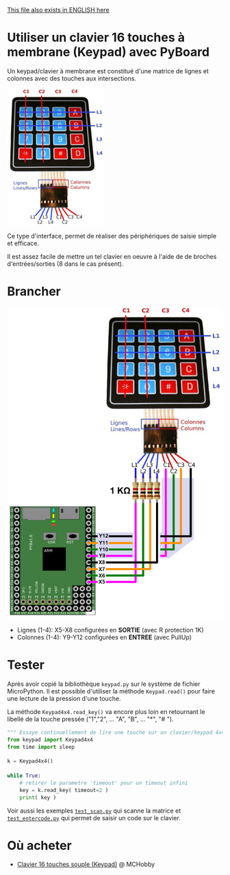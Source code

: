 [This file also exists in ENGLISH here](readme_ENG.md)

# Utiliser un clavier 16 touches à membrane (Keypad) avec PyBoard

Un keypad/clavier à membrane est constitué d'une matrice de lignes et colonnes avec des touches aux intersections.  

![Keypad 4x4](docs/_static/keypad4x4.jpg)

Ce type d'interface, permet de réaliser des périphériques de saisie simple et efficace.

Il est assez facile de mettre un tel clavier en oeuvre à l'aide de de broches d'entrées/sorties (8 dans le cas présent).

# Brancher

![Keypad to Pyboard](docs/_static/keypad-to-pyboard.jpg)

* Lignes (1-4): X5-X8 configurées en __SORTIE__ (avec R protection 1K)
* Colonnes (1-4): Y9-Y12 configurées en __ENTREE__ (avec PullUp)

# Tester
Après avoir copié la bibliothèque `keypad.py` sur le système de fichier MicroPython. Il est possible d'utiliser la méthode `Keypad.read()` pour faire une lecture de la pression d'une touche.

La méthode `Keypad4x4.read_key()` va encore plus loin en retournant le libellé de la touche pressée ("1","2", ... "A", "B", ... "*", "# ").

``` Python
""" Essaye continuellement de lire une touche sur un clavier/keypad 4x4 """
from keypad import Keypad4x4
from time import sleep

k = Keypad4x4()

while True:
	# retirer le parametre 'timeout' pour un timeout infini
	key = k.read_key( timeout=2 )
	print( key )
```
Voir aussi les exemples [`test_scan.py`](examples/test_scan.py) qui scanne la matrice et [`test_entercode.py`](examples/test_entercode.py) qui permet de saisir un code sur le clavier.

# Où acheter
* [Clavier 16 touches souple (Keypad)](https://shop.mchobby.be/fr/tactile-flex-pot-softpad/83-clavier-16-touches-souple-3232100000834.html) @ MCHobby
